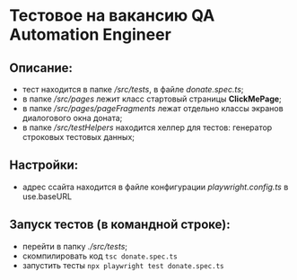 # Тестовое на вакансию QA Automation Engineer
## Описание: 
- тест находится в папке */src/tests*, в файле *donate.spec.ts*;
- в папке */src/pages* лежит класс стартовый страницы **ClickMePage**;
- в папке */src/pages/pageFragments* лежат отдельно классы экранов диалогового окна доната;
- в папке */src/testHelpers* находится хелпер для тестов: генератор строковых тестовых данных;

## Настройки: 
- адрес ссайта находится в файле конфигурации *playwright.config.ts* в use.baseURL

## Запуск тестов (в командной строке):
- перейти в папку *./src/tests*;
- скомпилировать код 
`tsc donate.spec.ts`
- запустить тесты 
`npx playwright test donate.spec.ts`

